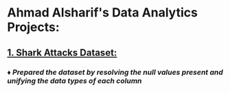 # **Ahmad Alsharif's Data Analytics Projects:**

## [1. Shark Attacks Dataset:](Datasets/Shark_Attacks.csv)

### ♦ *Prepared the dataset by resolving the null values present and unifying the data types of each column*

